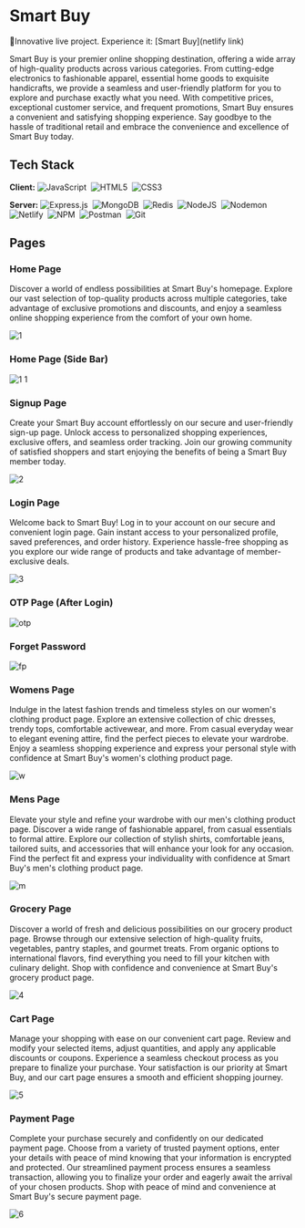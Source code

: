 # Smart Buy 
🍁Innovative live project. Experience it: [Smart Buy](netlify link)

Smart Buy is your premier online shopping destination, offering a wide array of high-quality products across various categories. From cutting-edge electronics to fashionable apparel, essential home goods to exquisite handicrafts, we provide a seamless and user-friendly platform for you to explore and purchase exactly what you need. With competitive prices, exceptional customer service, and frequent promotions, Smart Buy ensures a convenient and satisfying shopping experience. Say goodbye to the hassle of traditional retail and embrace the convenience and excellence of Smart Buy today.

## Tech Stack

**Client:** 
![JavaScript](https://img.shields.io/badge/javascript-%23323330.svg?style=for-the-badge&logo=javascript&logoColor=%23F7DF1E)&nbsp;
![HTML5](https://img.shields.io/badge/html5-%23E34F26.svg?style=for-the-badge&logo=html5&logoColor=white)&nbsp;
![CSS3](https://img.shields.io/badge/css3-%231572B6.svg?style=for-the-badge&logo=css3&logoColor=white)&nbsp;

**Server:** 
![Express.js](https://img.shields.io/badge/express.js-%23404d59.svg?style=for-the-badge&logo=express&logoColor=%2361DAFB)&nbsp;
![MongoDB](https://img.shields.io/badge/MongoDB-%234ea94b.svg?style=for-the-badge&logo=mongodb&logoColor=white)&nbsp;
![Redis](https://img.shields.io/badge/redis-%23DD0031.svg?style=for-the-badge&logo=redis&logoColor=white)&nbsp;
![NodeJS](https://img.shields.io/badge/node.js-6DA55F?style=for-the-badge&logo=node.js&logoColor=white)&nbsp;
![Nodemon](https://img.shields.io/badge/NODEMON-%23323330.svg?style=for-the-badge&logo=nodemon&logoColor=%BBDEAD)&nbsp;
![Netlify](https://img.shields.io/badge/netlify-%23000000.svg?style=for-the-badge&logo=netlify&logoColor=#00C7B7)&nbsp;
![NPM](https://img.shields.io/badge/NPM-%23CB3837.svg?style=for-the-badge&logo=npm&logoColor=white)&nbsp;
![Postman](https://img.shields.io/badge/Postman-FF6C37?style=for-the-badge&logo=postman&logoColor=white)&nbsp;
![Git](https://img.shields.io/badge/git-%23F05033.svg?style=for-the-badge&logo=git&logoColor=white)&nbsp;
&nbsp;

## Pages
### Home Page
Discover a world of endless possibilities at Smart Buy's homepage. Explore our vast selection of top-quality products across multiple categories, take advantage of exclusive promotions and discounts, and enjoy a seamless online shopping experience from the comfort of your own home.

![1](https://github.com/mrunalibind/honest-wing-5796/assets/75576920/e9cf2aba-1044-481e-98ff-343a56b9dc25)

### Home Page (Side Bar)
![1 1](https://github.com/mrunalibind/honest-wing-5796/assets/75576920/b51ee862-b797-4e8f-b7fa-09b313460d36)

### Signup Page
Create your Smart Buy account effortlessly on our secure and user-friendly sign-up page. Unlock access to personalized shopping experiences, exclusive offers, and seamless order tracking. Join our growing community of satisfied shoppers and start enjoying the benefits of being a Smart Buy member today.

![2](https://github.com/mrunalibind/honest-wing-5796/assets/75576920/e766a1d1-71e3-4099-9bf0-b1e028b2734d)

### Login Page
Welcome back to Smart Buy! Log in to your account on our secure and convenient login page. Gain instant access to your personalized profile, saved preferences, and order history. Experience hassle-free shopping as you explore our wide range of products and take advantage of member-exclusive deals.

![3](https://github.com/mrunalibind/honest-wing-5796/assets/75576920/ddb57268-f1b4-432a-ab2b-ef6d7cb26e0e)

### OTP Page (After Login)

![otp](https://github.com/mrunalibind/honest-wing-5796/assets/75576920/3ab43be1-ee60-4e59-bf2d-790d607947fe)

### Forget Password

![fp](https://github.com/mrunalibind/honest-wing-5796/assets/75576920/587defe4-08e4-45f6-ada9-52358a6eb615)

### Womens Page
Indulge in the latest fashion trends and timeless styles on our women's clothing product page. Explore an extensive collection of chic dresses, trendy tops, comfortable activewear, and more. From casual everyday wear to elegant evening attire, find the perfect pieces to elevate your wardrobe. Enjoy a seamless shopping experience and express your personal style with confidence at Smart Buy's women's clothing product page.

![w](https://github.com/mrunalibind/honest-wing-5796/assets/75576920/4028ad65-fdcf-4af4-8ef1-0c6dd5849254)

### Mens Page
Elevate your style and refine your wardrobe with our men's clothing product page. Discover a wide range of fashionable apparel, from casual essentials to formal attire. Explore our collection of stylish shirts, comfortable jeans, tailored suits, and accessories that will enhance your look for any occasion. Find the perfect fit and express your individuality with confidence at Smart Buy's men's clothing product page.

![m](https://github.com/mrunalibind/honest-wing-5796/assets/75576920/9f313048-d6d6-4f92-bfef-60cd60cf84bf)

### Grocery Page
Discover a world of fresh and delicious possibilities on our grocery product page. Browse through our extensive selection of high-quality fruits, vegetables, pantry staples, and gourmet treats. From organic options to international flavors, find everything you need to fill your kitchen with culinary delight. Shop with confidence and convenience at Smart Buy's grocery product page.

![4](https://github.com/mrunalibind/honest-wing-5796/assets/75576920/9a9d4ecc-a87a-453a-abf4-25ca15104f12)

### Cart Page
Manage your shopping with ease on our convenient cart page. Review and modify your selected items, adjust quantities, and apply any applicable discounts or coupons. Experience a seamless checkout process as you prepare to finalize your purchase. Your satisfaction is our priority at Smart Buy, and our cart page ensures a smooth and efficient shopping journey.

![5](https://github.com/mrunalibind/honest-wing-5796/assets/75576920/8f563e67-b7b6-43f8-aa84-d1e78842ef43)

### Payment Page
Complete your purchase securely and confidently on our dedicated payment page. Choose from a variety of trusted payment options, enter your details with peace of mind knowing that your information is encrypted and protected. Our streamlined payment process ensures a seamless transaction, allowing you to finalize your order and eagerly await the arrival of your chosen products. Shop with peace of mind and convenience at Smart Buy's secure payment page.

![6](https://github.com/mrunalibind/honest-wing-5796/assets/75576920/d7b42cab-4438-45c5-9ba8-a326d1876147)
